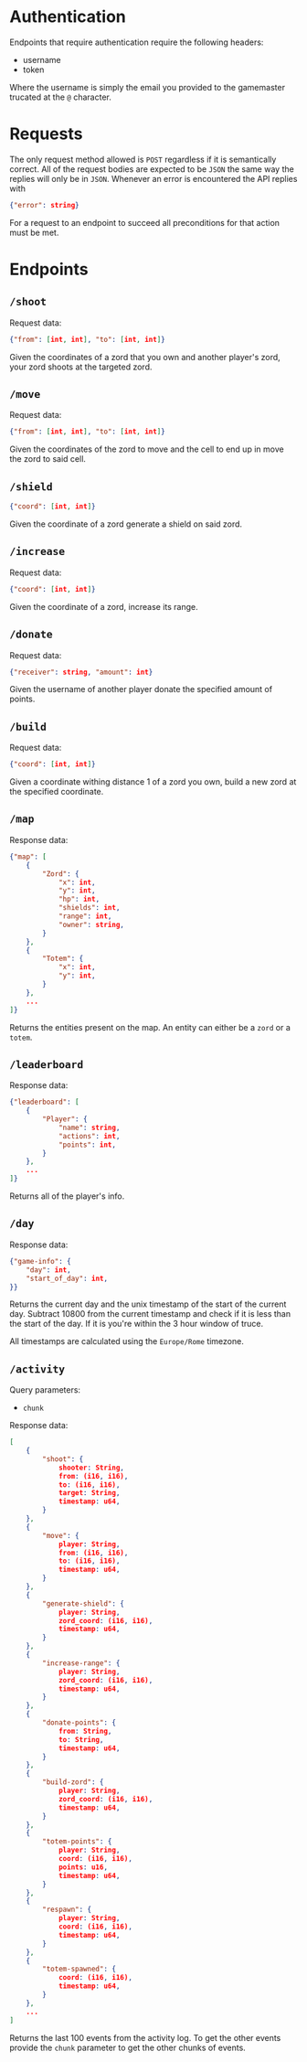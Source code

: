 Authentication
==============

Endpoints that require authentication require the following headers:
- username
- token

Where the username is simply the email you provided to the gamemaster trucated
at the `@` character.

Requests
========

The only request method allowed is `POST` regardless if it is semantically
correct. All of the request bodies are expected to be `JSON` the same way the
replies will only be in `JSON`. Whenever an error is encountered the API replies
with
```json
{"error": string}
```

For a request to an endpoint to succeed all preconditions for that action must
be met.

Endpoints
=========

`/shoot`
--------

Request data:
```json
{"from": [int, int], "to": [int, int]}
```

Given the coordinates of a zord that you own and another player's zord, your
zord shoots at the targeted zord.

`/move`
-------

Request data:
```json
{"from": [int, int], "to": [int, int]}
```

Given the coordinates of the zord to move and the cell to end up in move the
zord to said cell.

`/shield`
---------

```json
{"coord": [int, int]}
```

Given the coordinate of a zord generate a shield on said zord.

`/increase`
-----------

Request data:
```json
{"coord": [int, int]}
```

Given the coordinate of a zord, increase its range.

`/donate`
---------

Request data:
```json
{"receiver": string, "amount": int}
```

Given the username of another player donate the specified amount of points.

`/build`
--------

Request data:
```json
{"coord": [int, int]}
```

Given a coordinate withing distance 1 of a zord you own, build a new zord at the
specified coordinate.

`/map`
------

Response data:
```json
{"map": [
    {
        "Zord": {
            "x": int,
            "y": int,
            "hp": int,
            "shields": int,
            "range": int,
            "owner": string,
        }
    },
    {
        "Totem": {
            "x": int,
            "y": int,
        }
    },
    ...
]}
```

Returns the entities present on the map. An entity can either be a `zord` or a
`totem`.

`/leaderboard`
--------------

Response data:
```json
{"leaderboard": [
    {
        "Player": {
            "name": string,
            "actions": int,
            "points": int,
        }
    },
    ...
]}
```

Returns all of the player's info.

`/day`
------

Response data:
```json
{"game-info": {
    "day": int,
    "start_of_day": int,
}}
```

Returns the current day and the unix timestamp of the start of the current day.
Subtract 10800 from the current timestamp and check if it is less than the start
of the day. If it is you're within the 3 hour window of truce.

All timestamps are calculated using the `Europe/Rome` timezone.

`/activity`
-----------

Query parameters:
- `chunk`

Response data:
```json
[
    {
        "shoot": {
            shooter: String,
            from: (i16, i16),
            to: (i16, i16),
            target: String,
            timestamp: u64,
        }
    },
    {
        "move": {
            player: String,
            from: (i16, i16),
            to: (i16, i16),
            timestamp: u64,
        }
    },
    {
        "generate-shield": {
            player: String,
            zord_coord: (i16, i16),
            timestamp: u64,
        }
    },
    {
        "increase-range": {
            player: String,
            zord_coord: (i16, i16),
            timestamp: u64,
        }
    },
    {
        "donate-points": {
            from: String,
            to: String,
            timestamp: u64,
        }
    },
    {
        "build-zord": {
            player: String,
            zord_coord: (i16, i16),
            timestamp: u64,
        }
    },
    {
        "totem-points": {
            player: String,
            coord: (i16, i16),
            points: u16,
            timestamp: u64,
        }
    },
    {
        "respawn": {
            player: String,
            coord: (i16, i16),
            timestamp: u64,
        }
    },
    {
        "totem-spawned": {
            coord: (i16, i16),
            timestamp: u64,
        }
    },
    ...
]
```

Returns the last 100 events from the activity log. To get the other events
provide the `chunk` parameter to get the other chunks of events.
